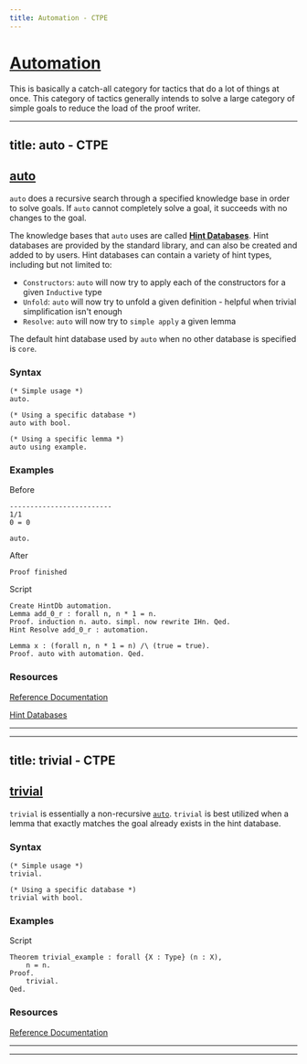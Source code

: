 ```yaml
---
title: Automation - CTPE
---
```


# [Automation](/ctpe/Automation/index.html)
This is basically a catch-all category for tactics that do a lot of things at once.
This category of tactics generally intends to solve a large category of simple goals to reduce the load of the proof writer.

---
title: auto - CTPE
---

## [auto](/ctpe/Automation/auto.html)
`auto` does a recursive search through a specified knowledge base in order to solve goals.
If `auto` cannot completely solve a goal, it succeeds with no changes to the goal.

The knowledge bases that `auto` uses are called [**Hint Databases**](https://coq.inria.fr/doc/master/refman/proofs/automatic-tactics/auto.html#hintdatabases).
Hint databases are provided by the standard library, and can also be created and added to by users.
Hint databases can contain a variety of hint types, including but not limited to:
- `Constructors`: `auto` will now try to apply each of the constructors for a given `Inductive` type
- `Unfold`: `auto` will now try to unfold a given definition - helpful when trivial simplification isn't enough
- `Resolve`: `auto` will now try to `simple apply` a given lemma 

The default hint database used by `auto` when no other database is specified is `core`.

### Syntax

```coq
(* Simple usage *)
auto.

(* Using a specific database *)
auto with bool.

(* Using a specific lemma *)
auto using example.
```

### Examples

Before
```coq
-------------------------
1/1
0 = 0
```

```coq
auto.
```

After
```coq
Proof finished
```

Script
```coq
Create HintDb automation.
Lemma add_0_r : forall n, n * 1 = n. 
Proof. induction n. auto. simpl. now rewrite IHn. Qed.
Hint Resolve add_0_r : automation.

Lemma x : (forall n, n * 1 = n) /\ (true = true). 
Proof. auto with automation. Qed.
```

### Resources

[Reference Documentation](https://coq.inria.fr/doc/master/refman/proofs/automatic-tactics/auto.html#coq:tacn.auto)

[Hint Databases](https://coq.inria.fr/doc/master/refman/proofs/automatic-tactics/auto.html#hintdatabases)

<hr>

---
title: trivial - CTPE
---

## [trivial](/ctpe/Automation/trivial.html)
`trivial` is essentially a non-recursive [`auto`](/ctpe/Automation/auto.html).
`trivial` is best utilized when a lemma that exactly matches the goal already exists in the hint database.

### Syntax

```coq
(* Simple usage *)
trivial.

(* Using a specific database *)
trivial with bool.
```

### Examples

Script
```coq
Theorem trivial_example : forall {X : Type} (n : X), 
    n = n.
Proof.
    trivial.
Qed.
```

### Resources

[Reference Documentation](https://coq.inria.fr/doc/master/refman/proofs/automatic-tactics/auto.html#coq:tacn.trivial)

<hr>

<hr>
